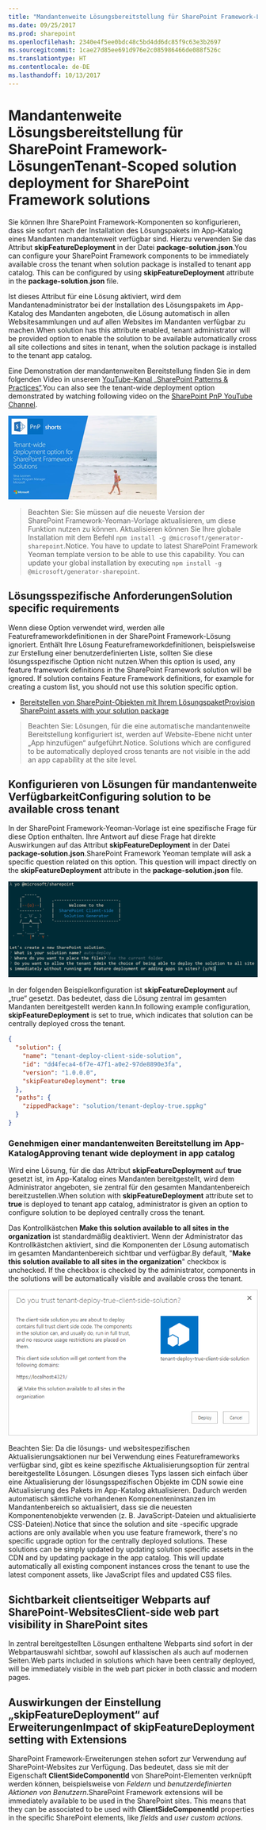 ```yaml
---
title: "Mandantenweite Lösungsbereitstellung für SharePoint Framework-Lösungen"
ms.date: 09/25/2017
ms.prod: sharepoint
ms.openlocfilehash: 2340e4f5ee0bdc48c5bd4dd6dc85f9c63e3b2697
ms.sourcegitcommit: 1cae27d85ee691d976e2c085986466de088f526c
ms.translationtype: HT
ms.contentlocale: de-DE
ms.lasthandoff: 10/13/2017
---
```

# <a name="tenant-scoped-solution-deployment-for-sharepoint-framework-solutions"></a><span data-ttu-id="2961d-102">Mandantenweite Lösungsbereitstellung für SharePoint Framework-Lösungen</span><span class="sxs-lookup"><span data-stu-id="2961d-102">Tenant-Scoped solution deployment for SharePoint Framework solutions</span></span>

<span data-ttu-id="2961d-p101">Sie können Ihre SharePoint Framework-Komponenten so konfigurieren, dass sie sofort nach der Installation des Lösungspakets im App-Katalog eines Mandanten mandantenweit verfügbar sind. Hierzu verwenden Sie das Attribut **skipFeatureDeployment** in der Datei **package-solution.json**.</span><span class="sxs-lookup"><span data-stu-id="2961d-p101">You can configure your SharePoint Framework components to be immediately available cross the tenant when solution package is installed to tenant app catalog. This can be configured by using **skipFeatureDeployment** attribute in the **package-solution.json** file.</span></span>

<span data-ttu-id="2961d-105">Ist dieses Attribut für eine Lösung aktiviert, wird dem Mandantenadministrator bei der Installation des Lösungspakets im App-Katalog des Mandanten angeboten, die Lösung automatisch in allen Websitesammlungen und auf allen Websites im Mandanten verfügbar zu machen.</span><span class="sxs-lookup"><span data-stu-id="2961d-105">When solution has this attribute enabled, tenant administrator will be provided option to enable the solution to be available automatically cross all site collections and sites in tenant, when the solution package is installed to the tenant app catalog.</span></span> 

<span data-ttu-id="2961d-106">Eine Demonstration der mandantenweiten Bereitstellung finden Sie in dem folgenden Video in unserem [YouTube-Kanal „SharePoint Patterns & Practices“](https://www.youtube.com/watch?v=pemHOZCSwZI).</span><span class="sxs-lookup"><span data-stu-id="2961d-106">You can also see the tenant-wide deployment option demonstrated by watching following video on the [SharePoint PnP YouTube Channel](https://www.youtube.com/watch?v=pemHOZCSwZI).</span></span>

<a href="https://www.youtube.com/watch?v=pemHOZCSwZI&list=PLR9nK3mnD-OXZbEvTEPxzIOMGXj_aZKJG">
<img src="../images/tenant-deploy-youtube-video.png" alt="PnP Short Guidance video on tenant-wide deployment option" />
</a>

> <span data-ttu-id="2961d-p102">Beachten Sie: Sie müssen auf die neueste Version der SharePoint Framework-Yeoman-Vorlage aktualisieren, um diese Funktion nutzen zu können. Aktualisieren können Sie Ihre globale Installation mit dem Befehl `npm install -g @microsoft/generator-sharepoint`.</span><span class="sxs-lookup"><span data-stu-id="2961d-p102">Notice. You have to update to latest SharePoint Framework Yeoman template version to be able to use this capability. You can update your global installation by executing `npm install -g @microsoft/generator-sharepoint`.</span></span> 

## <a name="solution-specific-requirements"></a><span data-ttu-id="2961d-110">Lösungsspezifische Anforderungen</span><span class="sxs-lookup"><span data-stu-id="2961d-110">Solution specific requirements</span></span>

<span data-ttu-id="2961d-p103">Wenn diese Option verwendet wird, werden alle Featureframeworkdefinitionen in der SharePoint Framework-Lösung ignoriert. Enthält Ihre Lösung Featureframeworkdefinitionen, beispielsweise zur Erstellung einer benutzerdefinierten Liste, sollten Sie diese lösungsspezifische Option nicht nutzen.</span><span class="sxs-lookup"><span data-stu-id="2961d-p103">When this option is used, any feature framework definitions in the SharePoint Framework solution will be ignored. If solution contains Feature Framework definitions, for example for creating a custom list, you should not use this solution specific option.</span></span>

* [<span data-ttu-id="2961d-113">Bereitstellen von SharePoint-Objekten mit Ihrem Lösungspaket</span><span class="sxs-lookup"><span data-stu-id="2961d-113">Provision SharePoint assets with your solution package</span></span>](#)

> <span data-ttu-id="2961d-p104">Beachten Sie: Lösungen, für die eine automatische mandantenweite Bereitstellung konfiguriert ist, werden auf Website-Ebene nicht unter „App hinzufügen“ aufgeführt.</span><span class="sxs-lookup"><span data-stu-id="2961d-p104">Notice. Solutions which are configured to be automatically deployed cross tenants are not visible in the add an app capability at the site level.</span></span> 

## <a name="configuring-solution-to-be-available-cross-tenant"></a><span data-ttu-id="2961d-116">Konfigurieren von Lösungen für mandantenweite Verfügbarkeit</span><span class="sxs-lookup"><span data-stu-id="2961d-116">Configuring solution to be available cross tenant</span></span>

<span data-ttu-id="2961d-p105">In der SharePoint Framework-Yeoman-Vorlage ist eine spezifische Frage für diese Option enthalten. Ihre Antwort auf diese Frage hat direkte Auswirkungen auf das Attribut **skipFeatureDeployment** in der Datei **package-solution.json**.</span><span class="sxs-lookup"><span data-stu-id="2961d-p105">SharePoint Framework Yeoman template will ask a specific question related on this option. This question will impact directly on the **skipFeatureDeployment** attribute in the **package-solution.json** file.</span></span> 

![Yeoman-Frage zur mandantenweiten Bereitstellung](../images/tenant-deploy-yeoman.png)

<span data-ttu-id="2961d-120">In der folgenden Beispielkonfiguration ist **skipFeatureDeployment** auf „true“ gesetzt. Das bedeutet, dass die Lösung zentral im gesamten Mandanten bereitgestellt werden kann.</span><span class="sxs-lookup"><span data-stu-id="2961d-120">In following example configuration, **skipFeatureDeployment** is set to true, which indicates that solution can be centrally deployed cross the tenant.</span></span> 

```json
{
  "solution": {
    "name": "tenant-deploy-client-side-solution",
    "id": "dd4feca4-6f7e-47f1-a0e2-97de8890e3fa",
    "version": "1.0.0.0",
    "skipFeatureDeployment": true
  },
  "paths": {
    "zippedPackage": "solution/tenant-deploy-true.sppkg"
  }
}

```

### <a name="approving-tenant-wide-deployment-in-app-catalog"></a><span data-ttu-id="2961d-121">Genehmigen einer mandantenweiten Bereitstellung im App-Katalog</span><span class="sxs-lookup"><span data-stu-id="2961d-121">Approving tenant wide deployment in app catalog</span></span>

<span data-ttu-id="2961d-122">Wird eine Lösung, für die das Attribut **skipFeatureDeployment** auf **true** gesetzt ist, im App-Katalog eines Mandanten bereitgestellt, wird dem Administrator angeboten, sie zentral für den gesamten Mandantenbereich bereitzustellen.</span><span class="sxs-lookup"><span data-stu-id="2961d-122">When solution with **skipFeatureDeployment** attribute set to **true** is deployed to tenant app catalog, administrator is given an option to configure solution to be deployed centrally cross the tenant.</span></span>

<span data-ttu-id="2961d-p106">Das Kontrollkästchen **Make this solution available to all sites in the organization** ist standardmäßig deaktiviert. Wenn der Administrator das Kontrollkästchen aktiviert, sind die Komponenten der Lösung automatisch im gesamten Mandantenbereich sichtbar und verfügbar.</span><span class="sxs-lookup"><span data-stu-id="2961d-p106">By default, "**Make this solution available to all sites in the organization**" checkbox is unchecked. If the checkbox is checked by the administrator, components in the solutions will be automatically visible and available cross the tenant.</span></span> 

![Einstellung „Make this solution available to all sites in an organization“ bei der Bereitstellung der Lösung im App-Katalog](../images/tenant-deploy-app-catalog.png)

<span data-ttu-id="2961d-p107">Beachten Sie: Da die lösungs- und websitespezifischen Aktualisierungsaktionen nur bei Verwendung eines Featureframeworks verfügbar sind, gibt es keine spezifische Aktualisierungsoption für zentral bereitgestellte Lösungen. Lösungen dieses Typs lassen sich einfach über eine Aktualisierung der lösungsspezifischen Objekte im CDN sowie eine Aktualisierung des Pakets im App-Katalog aktualisieren. Dadurch werden automatisch sämtliche vorhandenen Komponenteninstanzen im Mandantenbereich so aktualisiert, dass sie die neuesten Komponentenobjekte verwenden (z. B. JavaScript-Dateien und aktualisierte CSS-Dateien).</span><span class="sxs-lookup"><span data-stu-id="2961d-p107">Notice that since the solution and site -specific upgrade actions are only available when you use feature framework, there's no specific upgrade option for the centrally deployed solutions. These solutions can be simply updated by updating solution specific assets in the CDN and by updating package in the app catalog. This will update automatically all existing component instances cross the tenant to use the latest component assets, like JavaScript files and updated CSS files.</span></span>

## <a name="client-side-web-part-visibility-in-sharepoint-sites"></a><span data-ttu-id="2961d-129">Sichtbarkeit clientseitiger Webparts auf SharePoint-Websites</span><span class="sxs-lookup"><span data-stu-id="2961d-129">Client-side web part visibility in SharePoint sites</span></span>

<span data-ttu-id="2961d-130">In zentral bereitgestellten Lösungen enthaltene Webparts sind sofort in der Webpartauswahl sichtbar, sowohl auf klassischen als auch auf modernen Seiten.</span><span class="sxs-lookup"><span data-stu-id="2961d-130">Web parts included in solutions which have been centrally deployed, will be immediately visible in the web part picker in both classic and modern pages.</span></span> 

## <a name="impact-of-skipfeaturedeployment-setting-with-extensions"></a><span data-ttu-id="2961d-131">Auswirkungen der Einstellung „skipFeatureDeployment“ auf Erweiterungen</span><span class="sxs-lookup"><span data-stu-id="2961d-131">Impact of skipFeatureDeployment setting with Extensions</span></span>

<span data-ttu-id="2961d-p108">SharePoint Framework-Erweiterungen stehen sofort zur Verwendung auf SharePoint-Websites zur Verfügung. Das bedeutet, dass sie mit der Eigenschaft **ClientSideComponentId** von SharePoint-Elementen verknüpft werden können, beispielsweise von *Feldern* und *benutzerdefinierten Aktionen von Benutzern*.</span><span class="sxs-lookup"><span data-stu-id="2961d-p108">SharePoint Framework extensions will be immediately available to be used in the SharePoint sites. This means that they can be associated to be used with **ClientSideComponentId** properties in the specific SharePoint elements, like *fields* and *user custom actions*.</span></span> 

